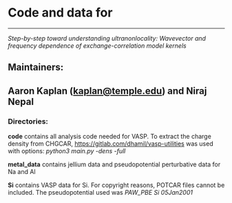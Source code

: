 # Code and data for
---
*Step-by-step toward understanding ultranonlocality: Wavevector and frequency dependence of exchange-correlation model kernels*

## Maintainers:
Aaron Kaplan (kaplan@temple.edu) and Niraj Nepal
---

### Directories:

**code** contains all analysis code needed for VASP. To extract the charge density from CHGCAR,
  https://gitlab.com/dhamil/vasp-utilities
was used with options:
*python3 main.py -dens -full*

**metal_data** contains jellium data and pseudopotential perturbative data for Na and Al

**Si** contains VASP data for Si. For copyright reasons, POTCAR files cannot be included. The pseudopotential used was
*PAW_PBE Si 05Jan2001*
